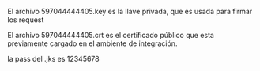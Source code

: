 El archivo 597044444405.key es la llave privada, que es usada para firmar los request

El archivo 597044444405.crt es el certificado público que esta previamente cargado en el ambiente de integración.

la pass del .jks es 12345678
